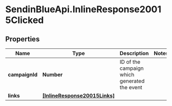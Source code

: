 # SendinBlueApi.InlineResponse20015Clicked

## Properties
Name | Type | Description | Notes
------------ | ------------- | ------------- | -------------
**campaignId** | **Number** | ID of the campaign which generated the event | 
**links** | [**[InlineResponse20015Links]**](InlineResponse20015Links.md) |  | 


